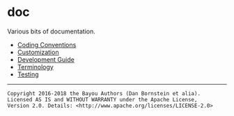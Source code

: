 doc
===

Various bits of documentation.

* [Coding Conventions](coding-conventions.md)
* [Customization](customization.md)
* [Development Guide](development.md)
* [Terminology](terminology.md)
* [Testing](testing.md)

- - - - - - - - - -

```
Copyright 2016-2018 the Bayou Authors (Dan Bornstein et alia).
Licensed AS IS and WITHOUT WARRANTY under the Apache License,
Version 2.0. Details: <http://www.apache.org/licenses/LICENSE-2.0>
```
